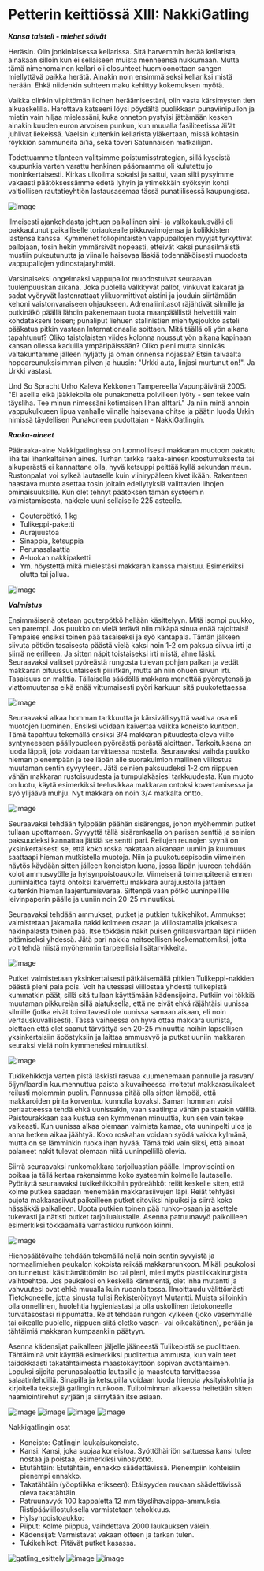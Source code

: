 # Petterin keittiössä XIII: NakkiGatling

***Kansa taisteli - miehet söivät***

Heräsin. Olin jonkinlaisessa kellarissa. Sitä harvemmin herää kellarista, ainakaan silloin kun ei sellaiseen muista menneensä nukkumaan. Mutta tämä nimenomainen kellari oli olosuhteet huomioonottaen sangen miellyttävä paikka herätä. Ainakin noin ensimmäiseksi kellariksi mistä herään. Ehkä niidenkin suhteen maku kehittyy kokemuksen myötä.

Vaikka olinkin vilpittömän iloinen heräämisestäni, olin vasta kärsimysten tien alkuaskelilla. Harottava katseeni löysi pöydältä puolikkaan punaviinipullon ja mietin vain hiljaa mielessäni, kuka onneton pystyisi jättämään kesken ainakin kuuden euron arvoisen punkun, kun muualla fasiliteetissa äi'ät juhlivat liekeissä. Vaelsin kuitenkin kellarista yläkertaan, missä kohtasin röykkiön sammuneita äi'iä, sekä toveri Satunnaisen matkailijan.

Todettuamme tilanteen valitsimme poistumisstrategian, sillä kyseistä kaupunkia varten varattu henkinen pääomamme oli kulutettu jo moninkertaisesti. Kirkas ulkoilma sokaisi ja sattui, vaan silti pysyimme vakaasti päätöksessämme edetä lyhyin ja ytimekkäin syöksyin kohti valtiollisen rautatieyhtiön lastausasemaa tässä punatiilisessä kaupungissa.

![image](https://user-images.githubusercontent.com/64993772/189292239-b3c88acf-b28d-475c-81b6-771e30a90df2.png)

Ilmeisesti ajankohdasta johtuen paikallinen sini- ja valkokaulusväki oli pakkautunut paikalliselle toriaukealle pikkuvaimojensa ja koliikkisten lastensa kanssa. Kymmenet foliopintaisten vappupallojen myyjät tyrkyttivät pallojaan, tosin hekin ymmärsivät nopeasti, etteivät kaksi punasilmäistä mustiin pukeutunutta ja viinalle haisevaa läskiä todennäköisesti muodosta vappupallojen ydinostajaryhmää.

Varsinaiseksi ongelmaksi vappupallot muodostuivat seuraavan tuulenpuuskan aikana. Joka puolella välkkyvät pallot, vinkuvat kakarat ja sadat vyöryvät lastenrattaat ylikuormittivat aistini ja jouduin siirtämään kehoni vaistonvaraiseen ohjaukseen. Adrenaliinitasot räjähtivät silmille ja putkinäkö päällä lähdin pakenemaan tuota maanpäällistä helvettiä vain kohdatakseni toisen; punaliput liehuen stalinistien miehitysjoukko asteli pääkatua pitkin vastaan Internationaalia soittaen. Mitä täällä oli yön aikana tapahtunut? Oliko taistolaisten viides kolonna noussut yön aikana kapinaan kansan ollessa kaduilla ympäripäissään? Oliko pieni mutta sinnikäs valtakuntamme jälleen hyljätty ja oman onnensa nojassa? Etsin taivaalta hopeareunuksisimman pilven ja huusin: "Urkki auta, linjasi murtunut on!". Ja Urkki vastasi.

Und So Spracht Urho Kaleva Kekkonen Tampereella Vapunpäivänä 2005: "Ei aseilla eikä jääkiekolla ole punakonetta polvilleen lyöty - sen tekee vain täysliha. Tee minun nimessäni kotimaisen lihan alttari." Ja niin minä annoin vappukulkueen lipua vanhalle viinalle haisevana ohitse ja päätin luoda Urkin nimissä täydellisen Punakoneen pudottajan - NakkiGatlingin.

***Raaka-aineet***

Pääraaka-aine Nakkigatlingissa on luonnollisesti makkaran muotoon pakattu liha tai lihankaltainen aines. Turhan tarkka raaka-aineen koostumuksesta tai alkuperästä ei kannattane olla, hyvä ketsuppi peittää kyllä sekundan maun. Rustonpalat voi sylkeä lautaselle kuin viinirypäleen kivet ikään. Rakenteen haastava muoto asettaa tosin joitain edellytyksiä valittavien lihojen ominaisuuksille. Kun olet tehnyt päätöksen tämän systeemin valmistamisesta, nakkele uuni sellaiselle 225 asteelle.
- Gouterpötkö, 1 kg
- Tulikeppi-paketti
- Aurajuustoa
- Sinappia, ketsuppia
- Perunasalaattia
- A-luokan nakkipaketti
- Ym. höystettä mikä mielestäsi makkaran kanssa maistuu. Esimerkiksi olutta tai jallua. 

![image](https://user-images.githubusercontent.com/64993772/189292412-c030b2fd-aa07-4c26-b6d1-0f6563e0ad2b.png)

***Valmistus***

Ensimmäisenä otetaan gouterpötkö hellään käsittelyyn. Mitä isompi puukko, sen parempi. Jos puukko on vielä terävä niin mikäpä sinua enää rajoittaisi! Tempaise ensiksi toinen pää tasaiseksi ja syö kantapala. Tämän jälkeen siivuta pötkön tasaisesta päästä vielä kaksi noin 1-2 cm paksua siivua irti ja siirrä ne erilleen. Ja sitten näpit toistaiseksi irti niistä, ahne läski. Seuraavaksi valitset pyöreästä rungosta tulevan pohjan paikan ja vedät makkaran pituussuuntaisesti piiiiitkän, mutta ah niin ohuen siivun irti. Tasaisuus on malttia. Tällaisella säädöllä makkara menettää pyöreytensä ja viattomuutensa eikä enää vittumaisesti pyöri karkuun sitä puukotettaessa.

![image](https://user-images.githubusercontent.com/64993772/189292498-9304891f-ef7a-4a27-bf39-5c11aafe917f.png)

Seuraavaksi alkaa homman tarkkuutta ja kärsivällisyyttä vaativa osa eli muotojen luominen. Ensiksi voidaan kaivertaa vaikka koneisto kuntoon. Tämä tapahtuu tekemällä ensiksi 3/4 makkaran pituudesta oleva viilto syntyneeseen päällypuoleen pyöreästä perästä aloittaen. Tarkoituksena on luoda läppä, jota voidaan tarvittaessa nostella. Seuraavaksi vaihda puukko hieman pienempään ja tee läpän alle suorakulmion mallinen viillostus muutaman sentin syvyyteen. Jätä seinien paksuudeksi 1-2 cm riippuen vähän makkaran rustoisuudesta ja tumpulakäsiesi tarkkuudesta. Kun muoto on luotu, käytä esimerkiksi teelusikkaa makkaran ontoksi kovertamisessa ja syö ylijäävä muhju. Nyt makkara on noin 3/4 matkalta ontto.

![image](https://user-images.githubusercontent.com/64993772/189292599-27473a42-c3a8-481c-bbe9-7d98a9d558f8.png)

Seuraavaksi tehdään tylppään päähän sisärengas, johon myöhemmin putket tullaan upottamaan. Syvyyttä tällä sisärenkaalla on parisen senttiä ja seinien paksuudeksi kannattaa jättää se sentti pari. Reilujen reunojen syynä on yksinkertaisesti se, että koko roska nakataan aikanaan uuniin ja kuumuus saattaapi hieman mutkistella muotoja. Niin ja puukotusepisodin viimeinen näytös käydään sitten jälleen koneiston luona, jossa läpän juureen tehdään kolot ammusvyölle ja hylsynpoistoaukolle. Viimeisenä toimenpiteenä ennen uuniinlaittoa täytä ontoksi kaiverrettu makkara aurajuustolla jättäen kuitenkin hieman laajentumisvaraa. Sittenpä vaan pötkö uuninpellille leivinpaperin päälle ja uuniin noin 20-25 minuutiksi.

Seuraavaksi tehdään ammukset, putket ja putkien tukikehikot. Ammukset valmistetaan jakamalla nakki kolmeen osaan ja viillostamalla jokaisesta nakinpalasta toinen pää. Itse tökkäsin nakit puisen grillausvartaan läpi niiden pitämiseksi yhdessä. Jätä pari nakkia neitseellisen koskemattomiksi, jotta voit tehdä niistä myöhemmin tarpeellisia lisätarvikkeita.

![image](https://user-images.githubusercontent.com/64993772/189292659-6cf2d12f-b175-4386-a30c-027e1d90d176.png)

Putket valmistetaan yksinkertaisesti pätkäisemällä pitkien Tulikeppi-nakkien päästä pieni pala pois. Voit halutessasi viillostaa yhdestä tulikepistä kummatkin päät, sillä sitä tullaan käyttämään kädensijoina. Putkiin voi tökkiä muutaman pikkureiän sillä ajatuksella, että ne eivät ehkä räjähtäisi uunissa silmille (jotka eivät toivottavasti ole uunissa samaan aikaan, eli noin vertauskuvallisesti). Tässä vaiheessa on hyvä ottaa makkara uunista, olettaen että olet saanut tärvättyä sen 20-25 minuuttia noihin lapsellisen yksinkertaisiin äpöstyksiin ja laittaa ammusvyö ja putket uuniin makkaran seuraksi vielä noin kymmeneksi minuutiksi.

![image](https://user-images.githubusercontent.com/64993772/189292743-ea8a1442-dd2d-4cfe-9ee5-5ff0a4163e66.png)

Tukikehikkoja varten pistä läskisti rasvaa kuumenemaan pannulle ja rasvan/öljyn/laardin kuumennuttua paista alkuvaiheessa irroitetut makkarasuikaleet reilusti molemmin puolin. Pannussa pitää olla sitten lämpöä, että makkaroiden pinta korventuu kunnolla kovaksi. Saman homman voisi periaatteessa tehdä ehkä uunissakin, vaan saatiinpa vähän paistaakin välillä. Paistourakkaan saa kustua sen kymmenen minuuttia, kun sen vain tekee vaikeasti. Kun uunissa alkaa olemaan valmista kamaa, ota uuninpelti ulos ja anna hetken aikaa jäähtyä. Koko roskahan voidaan syödä vaikka kylmänä, mutta on se lämminkin ruoka ihan hyvää. Tämä toki vain siksi, että ainoat palaneet nakit tulevat olemaan niitä uuninpellillä olevia.

Siirrä seuraavaksi runkomakkara tarjoiluastian päälle. Improvisointi on poikaa ja tällä kertaa rakensimme koko systeemin kolmelle lautaselle. Pyöräytä seuraavaksi tukikehikkoihin pyöreähköt reiät keskelle siten, että kolme putkea saadaan menemään makkarasiivujen läpi. Reiät tehtyäsi pujota makkarasiivut paikoilleen putket sitoviksi nipuiksi ja siirrä koko hässäkkä paikalleen. Upota putkien toinen pää runko-osaan ja asettele tukevasti ja nätisti putket tarjoilualustalle. Asenna patruunavyö paikoilleen esimerkiksi tökkäämällä varrastikku runkoon kiinni.

![image](https://user-images.githubusercontent.com/64993772/189292950-b82013d4-451b-45c8-bf19-245624de5f47.png)

Hienosäätövaihe tehdään tekemällä neljä noin sentin syvyistä ja normaalimiehen peukalon kokoista reikää makkararunkoon. Mikäli peukolosi on tunnetusti käsittämättömän iso tai pieni, mieti myös plastiikkakirurgista vaihtoehtoa. Jos peukalosi on keskellä kämmentä, olet inha mutantti ja vahvuutesi ovat ehkä muualla kuin ruoanlaitossa. Ilmoittaudu välittömästi Tietokoneelle, jotta sinusta tulisi Rekisteröitynyt Mutantti. Muista silloinkin olla onnellinen, huolehtia hygieniastasi ja olla uskollinen tietokoneelle turvatasostasi riippumatta. Reiät tehdään rungon kylkeen (joko vasemmalle tai oikealle puolelle, riippuen siitä oletko vasen- vai oikeakätinen), perään ja tähtäimiä makkaran kumpaankiin päätyyn.

Asenna kädensijat paikalleen jäljelle jääneestä Tulikepistä se puolittaen. Tähtäiminä voit käyttää esimerkiksi puolitettua ammusta, kun vain teet taidokkaasti takatähtäimestä maastokäyttöön sopivan avotähtäimen. Lopuksi sijoita perunasalaattia lautasille ja maastouta tarvittaessa salaatinlehdillä. Sinapilla ja ketsupilla voidaan luoda hienoja yksityiskohtia ja kirjoitella tekstejä gatlingin runkoon. Tulitoiminnan alkaessa heitetään sitten naamiointirehut syrjään ja siirrytään itse asiaan.

![image](https://user-images.githubusercontent.com/64993772/189293003-46de87a8-8db7-4af8-8049-9046fc94e204.png)
![image](https://user-images.githubusercontent.com/64993772/189293042-b8c30372-1bb0-4748-9e3c-29cae5706f43.png)
![image](https://user-images.githubusercontent.com/64993772/189293075-5868cbd7-2953-47d2-9567-b6d650034501.png)
![image](https://user-images.githubusercontent.com/64993772/189293091-c8a8a914-b5b8-41f2-8ea7-0e20231b2185.png)

Nakkigatlingin osat

- Koneisto: Gatlingin laukaisukoneisto.
- Kansi: Kansi, joka suojaa koneistoa. Syöttöhäiriön sattuessa kansi tulee nostaa ja poistaa, esimerkiksi vinosyöttö.
- Etutähtäin: Etutähtäin, ennakko säädettävissä. Pienempiin kohteisiin pienempi ennakko.
- Takatähtäin (yöoptiikka erikseen): Etäisyyden mukaan säädettävissä oleva takatähtäin.
- Patruunavyö: 100 kappaletta 12 mm täyslihavaippa-ammuksia. Ristipääviillostuksella varmistetaan tehokkuus.
- Hylsynpoistoaukko:
- Piiput: Kolme piippua, vaihdettava 2000 laukauksen välein.
- Kädensijat: Varmistavat vakaan otteen ja tarkan tulen.
- Tukikehikot: Pitävät putket kasassa. 

![gatling_esittely](https://user-images.githubusercontent.com/64993772/189293268-2bfe8edf-c239-437b-b3a5-5e436765e3c1.gif)
![image](https://user-images.githubusercontent.com/64993772/189293303-ef104590-d468-44a1-8264-8214bce60e6f.png)
![image](https://user-images.githubusercontent.com/64993772/189293329-e81a4ab7-b2f2-403b-9e35-516b5c5db4a0.png)

